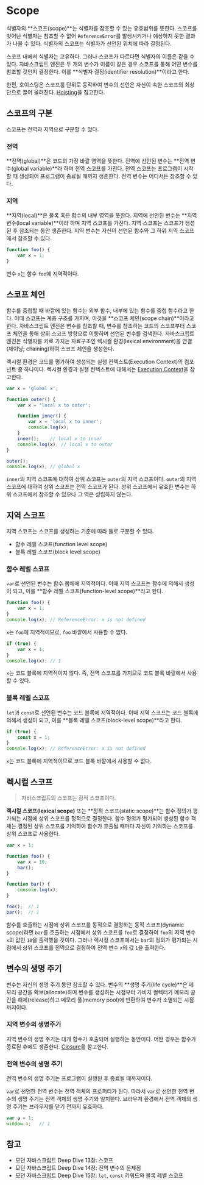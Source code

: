 # Scope

식별자의 **스코프(scope)**는 식별자를 참조할 수 있는 유효범위를 뜻한다. 스코프를 벗어난 식별자는 참조할 수 없어 `ReferenceError`를 발생시키거나 예상하지 못한 결과가 나올 수 있다. 식별자의 스코프는 식별자가 선언된 위치에 따라 결정된다.

스코프 내에서 식별자는 고유하다. 그러나 스코프가 다르다면 식별자의 이름은 같을 수 있다. 자바스크립트 엔진은 두 개의 변수가 이름이 같은 경우 스코프를 통해 어떤 변수를 참조할 것인지 결정한다. 이를 **식별자 결정(identifier resolution)**이라고 한다.

한편, 호이스팅은 스코프를 단위로 동작하여 변수의 선언은 자신이 속한 스코프의 최상단으로 끌어 올려진다. [Hoisting](https://github.com/leegwae/study-javascript/blob/main/Hoisting.md)을 침고한다.



## 스코프의 구분

스코프는 전역과 지역으로 구분할 수 있다.



### 전역

**전역(global)**은 코드의 가장 바깥 영역을 뜻한다. 전역에 선언된 변수는 **전역 변수(global variable)**라 하며 전역 스코프를 가진다.  전역 스코프는 프로그램이 시작할 때 생성되어 프로그램이 종료될 때까지 생존한다. 전역 변수는 어디서든 참조할 수 있다.



### 지역

**지역(local)**은 블록 혹은 함수의 내부 영역을 뜻한다. 지역에 선언된 변수는 **지역 변수(local variable)**이라 하며 지역 스코프를 가진다. 지역 스코프는 스코프가 생성된 후 참조되는 동안 생존한다. 지역 변수는 자신이 선언된 함수와 그 하위 지역 스코프에서 참조할 수 있다.

```js
function foo() {
    var x = 1;
}
```

변수 `x`는 함수 `foo`에 지역적이다.



## 스코프 체인

함수를 중첩할 때 바깥에 있는 함수는 외부 함수, 내부에 있는 함수를 중첩 함수라고 한다. 이때 스코프는 계층 구조를 가지며, 이것을 **스코프 체인(scope chain)**이라고 한다. 자바스크립트 엔진은 변수를 참조할 때, 변수를 참조하는 코드의 스코프부터 스코프 체인을 통해 상위 스코프 방향으로 이동하며 선언된 변수를 검색한다. 자바스크립트 엔진은 식별자를 키로 가지는 자료구조인 렉시컬 환경(lexical environment)을 연결(체이닝; chaining)하여 스코프 체인을 생성한다.

렉시컬 환경은 코드를 평가하여 생성되는 실행 컨텍스트(Execution Context)의 컴포넌트 중 하나이다. 렉시컬 환경과 실행 컨텍스트에 대해서는 [Execution Context](https://github.com/leegwae/study-javascript/blob/main/Execution%20Context.md)을 참고한다.

```js
var x = 'global x';

function outer() {
    var x = 'local x to outer';

    function inner() {
        var x = 'local x to inner';
        console.log(x);
    }
    inner();	// local x to inner
    console.log(x);	// local x to outer
}

outer();
console.log(x);	// global x
```

`inner`의 지역 스코프에 대하여 상위 스코프는 `outer`의 지역 스코프이다. `outer`의 지역 스코프에 대하여 상위 스코프는 전역 스코프가 된다. 상위 스코프에서 유효한 변수는 하위 스코프에서 참조할 수 있으나 그 역은 성립하지 않는다.



## 지역 스코프

지역 스코프는 스코프를 생성하는 기준에 따라 둘로 구분할 수 있다.

- 함수 레벨 스코프(function level scope)
- 블록 레벨 스코프(block level scope)



### 함수 레벨 스코프

`var`로 선언된 변수는 함수 몸체에 지역적이다. 이때 지역 스코프는 함수에 의해서 생성이 되고, 이를 **함수 레벨 스코프(function-level scope)**라고 한다.

```js
function foo() {
    var x = 1;
}
console.log(x);	// ReferenceError: x is not defined
```

`x`는 `foo`에 지역적이므로, `foo` 바깥에서 사용할 수 없다.

```js
if (true) {
    var x = 1;
}
console.log(x);	// 1
```

`x`는 코드 블록에 지역적이지 않다. 즉, 전역 스코프를 가지므로 코드 블록 바깥에서 사용할 수 있다.



### 블록 레벨 스코프

`let`과 `const`로 선언된 변수는 코드 블록에 지역적이다. 이때 지역 스코프는 코드 블록에 의해서 생성이 되고, 이를 **블록 레벨 스코프(block-level scope)**라고 한다.

```js
if (true) {
    const x = 1;
}
console.log(x);	// ReferenceError: x is not defined
```

`x`는 코드 블록에 지역적이므로 코드 블록 바깥에서 사용할 수 없다.



## 렉시컬 스코프

> 자바스크립트의 스코프는 정적 스코프이다.

**렉시컬 스코프(lexical scope)** 또는 **정적 스코프(static scope)**는 함수 정의가 평가되는 시점에 상위 스코프를 정적으로 결정한다. 함수 정의가 평가되어 생성된 함수 객체는 결정된 상위 스코프를 기억하여 함수가 호출될 때마다 자신이 기억하는 스코프를 상위 스코프로 사용한다.

```js
var x = 1;

function foo() {
    var x = 10;
    bar();
}

function bar() {
    console.log(x);
}

foo();	// 1
bar();	// 1
```

함수를 호출하는 시점에 상위 스코프를 동적으로 결정하는 동적 스코프(dynamic scope)라면 `bar`를 호출하는 시점에서 상위 스코프를 `foo`로 결정하여 `foo`의 지역 변수 `x`의 값인 `10`을 출력했을 것이다. 그러나 렉시컬 스코프에서는 `bar`의 정의가 평가되는 시점에서 상위 스코프를 전역으로 결정하여 전역 변수 `x`의 값 `1`을 출력한다.



## 변수의 생명 주기

변수는 자신의 생명 주기 동안 참조할 수 있다. 변수의 **생명 주기(life cycle)**은 메모리 공간을 확보(allocate)하여 변수를 생성하는 시점부터 가비지 컬렉터가 메모리 공간을 해제(release)하고 메모리 풀(memory pool)에 반환하여 변수가 소멸되는 시점까지이다.



### 지역 변수의 생명주기

지역 변수의 생명 주기는 대개 함수가 호출되어 실행하는 동안이다. 어떤 경우는 함수가 종료된 후에도 생존한다. [Closure](https://github.com/leegwae/study-javascript/blob/main/Closure.md)를 참고한다.



### 전역 변수의 생명 주기

전역 변수의 생명 주기는 프로그램이 실행된 후 종료될 때까지이다.

`var`로 선언한 전역 변수는 전역 객체의 프로퍼티가 된다. 따라서 `var`로 선언한 전역 변수의 생명 주기는 전역 객체의 생명 주기와 일치한다. 브라우저 환경에서 전역 객체의 생명 주기는 브라우저를 닫기 전까지 유효하다.

```js
var a = 1;
window.a;	// 1
```



## 참고

- 모던 자바스크립트 Deep Dive 13장: 스코프
- 모던 자바스크립트 Deep Dive 14장: 전역 변수의 문제점
- 모던 자바스크립트 Deep Dive 15장: `let`, `const` 키워드와 블록 레벨 스코프